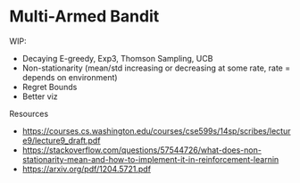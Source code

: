 # Multi-Armed Bandit

WIP:
- Decaying E-greedy, Exp3, Thomson Sampling, UCB
- Non-stationarity (mean/std increasing or decreasing at some rate, rate = depends on environment)
- Regret Bounds
- Better viz


Resources
- https://courses.cs.washington.edu/courses/cse599s/14sp/scribes/lecture9/lecture9_draft.pdf
- https://stackoverflow.com/questions/57544726/what-does-non-stationarity-mean-and-how-to-implement-it-in-reinforcement-learnin
- https://arxiv.org/pdf/1204.5721.pdf